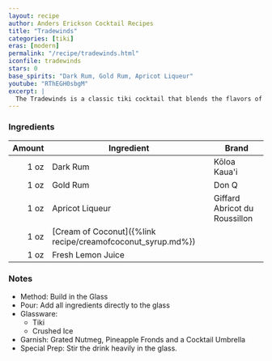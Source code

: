 ```yaml
---
layout: recipe
author: Anders Erickson Cocktail Recipes
title: "Tradewinds"
categories: [tiki]
eras: [modern]
permalink: "/recipe/tradewinds.html"
iconfile: tradewinds
stars: 0
base_spirits: "Dark Rum, Gold Rum, Apricot Liqueur"
youtube: "RThEGH0sbgM"
excerpt: |
  The Tradewinds is a classic tiki cocktail that blends the flavors of rum, apricot, coconut, and citrus.
---
```


### Ingredients

| Amount | Ingredient                                                  | Brand                         |
| -----: | ----------------------------------------------------------- | ----------------------------- |
|   1 oz | Dark Rum                                                    | Kōloa Kaua'i                  |
|   1 oz | Gold Rum                                                    | Don Q                         |
|   1 oz | Apricot Liqueur                                             | Giffard Abricot du Roussillon |
|   1 oz | [Cream of Coconut]({%link recipe/creamofcoconut_syrup.md%}) |
|   1 oz | Fresh Lemon Juice                                           |

### Notes

- Method: Build in the Glass
- Pour: Add all ingredients directly to the glass
- Glassware:
  - Tiki
  - Crushed Ice
- Garnish: Grated Nutmeg, Pineapple Fronds and a Cocktail Umbrella
- Special Prep: Stir the drink heavily in the glass.
